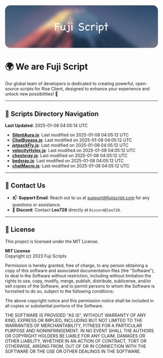 ![Banner](.github/b.webp)

# 🌍 **We are Fuji Script**

Our global team of developers is dedicated to creating powerful, open-source scripts for Rise Client, designed to enhance your experience and unlock new possibilities! 🌟

---
<!-- SCRIPTS_NAVIGATION_START -->
## 📂 **Scripts Directory Navigation**

**Last Updated**: 2025-01-08 04:05:14 UTC

- **[SilentAura.js](scripts/SilentAura.js)**: Last modified on 2025-01-08 04:05:12 UTC
- **[ChatBypass.js](scripts/ChatBypass.js)**: Last modified on 2025-01-08 04:05:12 UTC
- **[jetpackFly.js](scripts/jetpackFly.js)**: Last modified on 2025-01-08 04:05:12 UTC
- **[velocityHylex.js](scripts/velocityHylex.js)**: Last modified on 2025-01-08 04:05:12 UTC
- **[chestxray.js](scripts/chestxray.js)**: Last modified on 2025-01-08 04:05:12 UTC
- **[bedxray.js](scripts/bedxray.js)**: Last modified on 2025-01-08 04:05:12 UTC
- **[chatMacro.js](scripts/chatMacro.js)**: Last modified on 2025-01-08 04:05:12 UTC

<!-- SCRIPTS_NAVIGATION_END -->

---

## 💬 **Contact Us**  
- 📬 **Support Email**: Reach out to us at [support@fujiscript.com](mailto:support@fujiscript.com) for any questions or assistance.  
- 💬 **Discord**: Contact **Leo728** directly at `Discord@leo728`.

---

## 📜 **License**

This project is licensed under the MIT License.  

**MIT License**  
Copyright (c) 2023 Fuji Scripts  

Permission is hereby granted, free of charge, to any person obtaining a copy of this software and associated documentation files (the "Software"), to deal in the Software without restriction, including without limitation the rights to use, copy, modify, merge, publish, distribute, sublicense, and/or sell copies of the Software, and to permit persons to whom the Software is furnished to do so, subject to the following conditions:  

The above copyright notice and this permission notice shall be included in all copies or substantial portions of the Software.  

THE SOFTWARE IS PROVIDED "AS IS", WITHOUT WARRANTY OF ANY KIND, EXPRESS OR IMPLIED, INCLUDING BUT NOT LIMITED TO THE WARRANTIES OF MERCHANTABILITY, FITNESS FOR A PARTICULAR PURPOSE AND NONINFRINGEMENT. IN NO EVENT SHALL THE AUTHORS OR COPYRIGHT HOLDERS BE LIABLE FOR ANY CLAIM, DAMAGES OR OTHER LIABILITY, WHETHER IN AN ACTION OF CONTRACT, TORT OR OTHERWISE, ARISING FROM, OUT OF OR IN CONNECTION WITH THE SOFTWARE OR THE USE OR OTHER DEALINGS IN THE SOFTWARE.  
